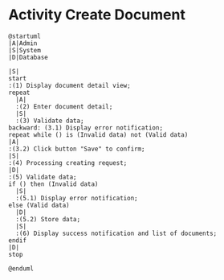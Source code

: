 # Activity Create Document

```plantuml
@startuml
|A|Admin
|S|System
|D|Database

|S|
start
:(1) Display document detail view;
repeat
  |A|
  :(2) Enter document detail;
  |S|
  :(3) Validate data;
backward: (3.1) Display error notification;
repeat while () is (Invalid data) not (Valid data)
|A|
:(3.2) Click button "Save" to confirm;
|S|
:(4) Processing creating request;
|D|
:(5) Validate data;
if () then (Invalid data)
  |S|
  :(5.1) Display error notification;
else (Valid data)
  |D|
  :(5.2) Store data;
  |S|
  :(6) Display success notification and list of documents;
endif
|D|
stop

@enduml
```

<!-- diagram id="activity-adjust-document-create-document" -->
